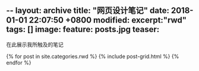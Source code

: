 --
layout: archive
title:  "网页设计笔记"
date:   2018-01-01 22:07:50 +0800
modified:
excerpt:"rwd"
tags: []
image: 
  feature: posts.jpg
  teaser:
---

在此展示我所触及的笔记


<div class="tiles">
{% for post in site.categories.rwd %}
  {% include post-grid.html %}
{% endfor %}
</div><!-- /.tiles 把所有categories 有 rwd 的列出来-->
